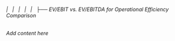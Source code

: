 ###### |   |   |   |   |   ├── EV/EBIT vs. EV/EBITDA for Operational Efficiency Comparison

*Add content here*